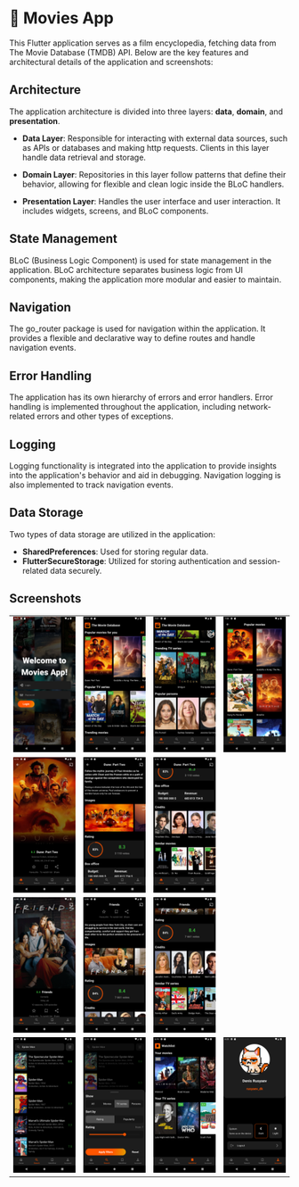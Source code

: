 # 🎥 Movies App

This Flutter application serves as a film encyclopedia, fetching data from The Movie Database (TMDB) API. Below are the key features and architectural details of the application and screenshots:

## Architecture

The application architecture is divided into three layers: **data**, **domain**, and **presentation**.

- **Data Layer**: Responsible for interacting with external data sources, such as APIs or databases and making http requests. Clients in this layer handle data retrieval and storage.

- **Domain Layer**: Repositories in this layer follow patterns that define their behavior, allowing for flexible and clean logic inside the BLoC handlers.

- **Presentation Layer**: Handles the user interface and user interaction. It includes widgets, screens, and BLoC components.

## State Management

BLoC (Business Logic Component) is used for state management in the application. BLoC architecture separates business logic from UI components, making the application more modular and easier to maintain.

## Navigation

The go_router package is used for navigation within the application. It provides a flexible and declarative way to define routes and handle navigation events.

## Error Handling

The application has its own hierarchy of errors and error handlers. Error handling is implemented throughout the application, including network-related errors and other types of exceptions.

## Logging

Logging functionality is integrated into the application to provide insights into the application's behavior and aid in debugging. Navigation logging is also implemented to track navigation events.

## Data Storage

Two types of data storage are utilized in the application:

- **SharedPreferences**: Used for storing regular data.
- **FlutterSecureStorage**: Utilized for storing authentication and session-related data securely.

## Screenshots

<table>
  <tr>
    <td>
      <img src="/screenshots/auth_screen.png" alt="Auth screen" title="Auth screen" width="200"/>
    </td>
    <td>
      <img src="/screenshots/home_screen.png" alt="Home screen" title="Home screen" width="200"/>
    </td>
     <td>
      <img src="/screenshots/home_screen_2.png" alt="Home screen 2" title="Home screen" width="200"/>
    </td>
    <td>
      <img src="/screenshots/grid_view.png" alt="Grid view" title="Grid view" width="200"/>
    </td>
  </tr>
  <tr>
    <td>
      <img src="/screenshots/movie_details_screen_1.png" alt="Movie details 1" title="Movie details 1" width="200"/>
    </td>
    <td>
      <img src="/screenshots/movie_details_screen_2.png" alt="Movie details 2" title="Movie details 2" width="200"/>
    </td>
    <td>
      <img src="/screenshots/movie_details_screen_3.png" alt="Movie details 3" title="Movie details 3" width="200"/>
    </td>
  </tr>
  <tr>
     <td>
      <img src="/screenshots/tv_series_details_screen_1.png" alt="TV Series details 1" title="TV Series details 1" width="200"/>
    </td>
    <td>
      <img src="/screenshots/tv_series_details_screen_2.png" alt="TV Series details 2" title="TV Series details 2" width="200"/>
    </td>
    <td>
      <img src="/screenshots/tv_series_details_screen_3.png" alt="TV Series details 3" title="TV Series details 3" width="200"/>
    </td>
  </tr>
  <tr>
    <td>
      <img src="/screenshots/search_screen.png" alt="Search screen" title="Search screen" width="200"/>
    </td>
    <td>
      <img src="/screenshots/filters_sheet.png" alt="Filters sheet" title="Filters sheet" width="200"/>
    </td>
    <td>
      <img src="/screenshots/watchlist_screen.png" alt="Watchlist screen" title="Watchlist screen" width="200"/>
    </td>
    <td>
      <img src="/screenshots/account_screen.png" alt="Account screen" title="Account screen" width="200"/>
    </td>
  </tr>
</table>
